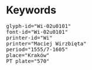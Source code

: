 # Keywords
<pre>
glyph-id="Wi-02u0101"
font-id="Wi-02u0101"
printer-id="Wi"
printer="Maciej Wirzbięta"
period="1555/7-1605"
place="Kraków"
PT plate="570"
</pre>

